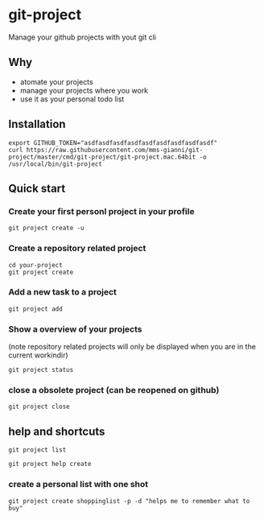 # git-project
Manage your github projects with yout git cli

## Why
- atomate your projects
- manage your projects where you work
- use it as your personal todo list

## Installation
```
export GITHUB_TOKEN="asdfasdfasdfasdfasdfasdfasdfasdfasdf"
curl https://raw.githubusercontent.com/mms-gianni/git-project/master/cmd/git-project/git-project.mac.64bit -o /usr/local/bin/git-project
```


## Quick start

### Create your first personl project in your profile
```
git project create -u
```

### Create a repository related project
```
cd your-project
git project create 
```

### Add a new task to a project
```
git project add
```

### Show a overview of your projects
(note repository related projects will only be displayed when you are in the current workindir)

```
git project status
```

### close a obsolete project (can be reopened on github)
```
git project close
```
## help and shortcuts
```
git project list
```

```
git project help create
```

### create a personal list with one shot
```
git project create shoppinglist -p -d "helps me to remember what to buy"
```